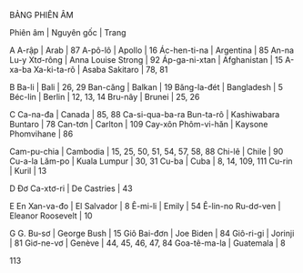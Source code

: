 BẢNG PHIÊN ÂM

Phiên âm | Nguyên gốc | Trang

A
A-rập | Arab | 87
A-pô-lô | Apollo | 16
Ác-hen-ti-na | Argentina | 85
An-na Lu-y Xtơ-rông | Anna Louise Strong | 92
Áp-ga-ni-xtan | Afghanistan | 15
A-xa-ba Xa-ki-ta-rô | Asaba Sakitaro | 78, 81

B
Ba-li | Bali | 26, 29
Ban-căng | Balkan | 19
Băng-la-đét | Bangladesh | 5
Béc-lin | Berlin | 12, 13, 14
Bru-nây | Brunei | 25, 26

C
Ca-na-đa | Canada | 85, 88
Ca-si-qua-ba-ra Bun-ta-rô | Kashiwabara Buntaro | 78
Can-tơn | Carlton | 109
Cay-xôn Phôm-vi-hăn | Kaysone Phomvihane | 86

Cam-pu-chia | Cambodia | 15, 25, 50, 51, 54, 57, 58, 88
Chi-lê | Chile | 90
Cu-a-la Lăm-po | Kuala Lumpur | 30, 31
Cu-ba | Cuba | 8, 14, 109, 111
Cu-rin | Kuril | 13

D
Đơ Ca-xtơ-ri | De Castries | 43

E
En Xan-va-đo | El Salvador | 8
Ê-mi-li | Emily | 54
Ê-lin-no Ru-dơ-ven | Eleanor Roosevelt | 10

G
G. Bu-sơ | George Bush | 15
Giô Bai-đơn | Joe Biden | 84
Giô-ri-gi | Jorinji | 81
Giơ-ne-vơ | Genève | 44, 45, 46, 47, 84
Goa-tê-ma-la | Guatemala | 8

113